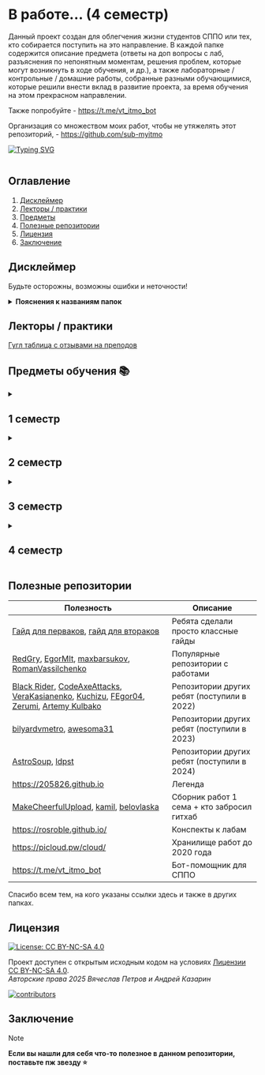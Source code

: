 # В работе... (4 семестр)

Данный проект создан для облегчения жизни студентов СППО или тех, кто собирается поступить на это направление.
В каждой папке содержится описание предмета (ответы на доп вопросы с лаб, разъяснения по непонятным моментам, решения
проблем, которые могут возникнуть в ходе обучения, и др.), а также лабораторные / контрольные / домашние работы,
собранные разными обучающимися, которые решили внести вклад в развитие проекта, за время обучения на этом прекрасном
направлении.

Также попробуйте - https://t.me/vt_itmo_bot

Организация со множеством моих работ, чтобы не утяжелять этот репозиторий, - https://github.com/sub-myitmo

[![Typing SVG](https://readme-typing-svg.herokuapp.com?color=%2336BCF7&width=500&lines=ИТМО+-+институт+тёплых+мужских+отношений)](https://git.io/typing-svg)

<a aria-label="Repo size" href="https://github.com/petrovviacheslav/myitmo">
  <img alt="" src="https://img.shields.io/github/repo-size/petrovviacheslav/myitmo?style=for-the-badge&logo=github">
</a>

## Оглавление

1. [Дисклеймер](#disclaimer)
2. [Лекторы / практики](#teachers)
3. [Предметы](#lessons)
4. [Полезные репозитории](#links)
5. [Лицензия](#license)
6. [Заключение](#conclusion)

## Дисклеймер <a name="disclaimer"></a>

Будьте осторожны, возможны ошибки и неточности!

<details>
<summary><b>Пояснения к названиям папок</b></summary>

- BCS/OPD - ОПД - Основы профессиональной деятельности
- Databases - бд - Базы данных
- Discra-base - Дискретная математика (базовый уровень)
- History - История
- Informatics - Информатика
- Kik - коммуникации и командообразование
- Life_safety - бжд - Безопасность жизнедеятельности
- Linal-base - Линейная алгебра (базовый уровень)
- Matan-base - Математический анализ (базовый уровень)
- Programming - Программирование (на java)
- Web - Веб-программирование
- Physics - Физика
- ProgLangs - япы - Языки программирования
- BMS - Business models of the main sectors of the innovative economy - Бизнес-модели основных секторов инновационной
  экономики
- DGVM_DGMA - Дополнительные главы высшей математики / дополнительные главы мат. анализа
- TFKP - Теория функций комплексного переменного
- ТПВ - Техники публичных выступлений и презентаций
- 1/2/3/... term - 1/2/3/... семестр

В определённый момент я решил выпилить работы по предметам, которые сильно варьируются, поэтому бессмысленных работ по
матану, линалу, тфкп, ... тут нет

</details>

## Лекторы / практики  <a name="teachers"></a>

[Гугл таблица с отзывами на преподов](https://docs.google.com/spreadsheets/d/1TFTOKxqml1agwgo6Vp0Ql6Rgj9f9ciyOqQPF8VvUkJQ/edit#gid=591156939)

## Предметы обучения 📚 <a name="lessons"></a>

<details>
<summary><h2>1 семестр</h2></summary>

| предмет                                              | оценка | балл  | комментарий                                   |
|------------------------------------------------------|--------|-------|-----------------------------------------------|
| [История (ИРНиТ)](./History)                         | 4C     | 83    | обидно лол, надо наверное было на экз сходить |
| [Информатика](./Informatics)                         | 5A     | 92.11 | ПСЖ                                           |
| [Математический анализ (базовый)](./Matan-base)      | 5A     | 93    | С Беспаловым не пиво...                       |
| [Линейная алгебра (базовая)](./Linal-base)           | 5A     | 95.1  | С Поповым полное пиво))                       |
| Английский A2                                        | зачёт  | 76    |                                               |
| Физическая культура                                  | зачёт  | 100   |                                               |
| [Основы профессиональной деятельности](./BCS_or_OPD) | зачёт  | 82    |                                               |
| Программирование                                     | зачёт  | 91    |                                               |
| Дискретная математика (базова)                       | зачёт  | 96    |                                               |

</details>

<details>
<summary><h2>2 семестр</h2></summary>

| предмет                                              | оценка | балл  | комментарий                          |
|------------------------------------------------------|--------|-------|--------------------------------------|
| [Программирование](./Programming)                    | 5A     | 90.01 | жёстко запотел, т.к. проебал автомат |
| [Линейная алгебра (базовая)](./Linal-base)           | 3D     | 69    | менталка важнее стипы                |
| [Математический анализ (базовый)](./Matan-base)      | 3E     | 67    | менталка важнее стипы x2             |
| [Основы профессиональной деятельности](./BCS_or_OPD) | 5A     | ~93   | ну это любовь <3                     |
| [Базы данных](./Databases)                           | 4B     | 85.5  | Афанас...                            |
| [Дискретная математика](./Discra-base)               | 4B     | 89    | нет слов одни эмоции                 |
| Английский A2                                        | зачёт  | 67    |                                      |
| Физическая культура                                  | зачёт  | 100   |                                      |
| [Безопасность жизнедеятельности](./Life-safety)      | зачёт  | 68,4  |                                      |
| [Коммуникации и командообразование](./Kik)           | зачёт  | 76    |                                      |

</details>

<details>
<summary><h2>3 семестр</h2></summary>

| предмет                               | оценка | балл | комментарий                                                                         |
|---------------------------------------|--------|------|-------------------------------------------------------------------------------------|
| ДГВМ                                  | 4C     | 79   | Чилл у исаевой (всё было скатано)                                                   |
| [ТФКП](./TFKP)                        | 5A     | 95.5 | не советую Милюшина точно                                                           |
| [Физика](./Physics)                   | 4C     | 78   | Сорокина супер, прям вайб, даже без экза поставила 4                                |
| [Веб-программирование](./Web)         | 4C     | 78.3 | интересна только 4 лаба, остальное полное дерьмо, система оценивания самая уёбищная |
| [Языки программирования](./ProgLangs) | 5A     | 91   | тот самый антиплагиат))                                                             |
| [Бмс](./BMS)                          | 5A     | 94   | ну пойдёт, очередной бесполезный предмет фтми((                                     |
| Английский B1.1                       | зачёт  | 73   |                                                                                     |
| Физическая культура                   | зачёт  | 100  |                                                                                     |
| Теория вероятностей                   | зачёт  | 79   |                                                                                     |

</details>

<details>
<summary><h2>4 семестр</h2></summary>

| предмет                                                                             | оценка | балл | комментарий |
|-------------------------------------------------------------------------------------|--------|------|-------------|
| [Архитектура компьютера](./Computer-System-Architecture)                            | -      | -    | -           |
| [Алгоритмы и структуры данных](./Algorithms-and-Data-Structures)                    | -      | -    | -           |
| [Основы программной инженерии](./Fundamentals-of-Software-Engineering)              | -      | -    | -           |
| [Физика](./Physics) + [проект](https://github.com/petrovviacheslav/physics-project) | -      | -    | -           |
| Математическая статистика                                                           | -      | -    | -           |
| [Вычислительная математика](./Computational-mathematics)                            | зачёт  | -    |             |
| ТПВ                                                                                 | зачёт  | -    |             |
| Методы оптимизации                                                                  | зачёт  | -    |             |
| Физическая культура                                                                 | зачёт  | 100  |             |
| Английский B1.1                                                                     | зачёт  | -    |             |

</details>

## Полезные репозитории <a name="links"></a>

| Полезность                                                                                                                                                                                                                                                                                                                                                                                                                                                 | Описание                                    |
|------------------------------------------------------------------------------------------------------------------------------------------------------------------------------------------------------------------------------------------------------------------------------------------------------------------------------------------------------------------------------------------------------------------------------------------------------------|---------------------------------------------|
| [Гайд для перваков](https://github.com/Imtjl/1st-year-guide), [гайд для втораков](https://github.com/Imtjl/2nd-year-guide)                                                                                                                                                                                                                                                                                                                                 | Ребята сделали просто классные гайды        |
| [RedGry](https://github.com/RedGry/ITMO), [EgorMIt](https://github.com/EgorMIt/ITMO), [maxbarsukov](https://github.com/maxbarsukov/itmo), [RomanVassilchenko](https://github.com/RomanVassilchenko/ITMOProjects)                                                                                                                                                                                                                                           | Популярные репозитории с работами           |
| [Black Rider](https://github.com/eliteSufferer/ITMO_Studies), [CodeAxeAttacks](https://github.com/CodeAxeAttacks/SystemApplicationSoftware-09.03.04-ITMO), [VeraKasianenko](https://github.com/VeraKasianenko/ITMO_Software_engineering), [Kuchizu](https://github.com/Kuchizu/ItmoLabs), [FEgor04](https://github.com/FEgor04/labs), [Zerumi](https://github.com/Zerumi-ITMO-Related), [Artemy Kulbako](https://github.com/testpassword?tab=repositories) | Репозитории других ребят (поступили в 2022) |
| [bilyardvmetro](https://github.com/bilyardvmetro/ITMO-System-Application-Software), [awesoma31](https://github.com/awesoma31/ITMO_Labs)                                                                                                                                                                                                                                                                                                                    | Репозитории других ребят (поступили в 2023) |
| [AstroSoup](https://github.com/AstroSoup/ITMO.STUDY), [ldpst](https://github.com/ldpst/itmo)                                                                                                                                                                                                                                                                                                                                                               | Репозитории других ребят (поступили в 2024) |
| https://205826.github.io                                                                                                                                                                                                                                                                                                                                                                                                                                   | Легенда                                     |
| [MakeCheerfulUpload](https://github.com/orgs/MakeCheerfulUpload/repositories), [kamil](https://github.com/pro100kamil/itmo/), [belovlaska](https://github.com/belovlaska/itmo)                                                                                                                                                                                                                                                                             | Сборник работ 1 сема + кто забросил гитхаб  |
| https://rosroble.github.io/                                                                                                                                                                                                                                                                                                                                                                                                                                | Конспекты к лабам                           |
| https://picloud.pw/cloud/                                                                                                                                                                                                                                                                                                                                                                                                                                  | Хранилище работ до 2020 года                |
| https://t.me/vt_itmo_bot                                                                                                                                                                                                                                                                                                                                                                                                                                   | Бот-помощник для СППО                       ||

Спасибо всем тем, на кого указаны ссылки здесь и также в других папках.

## Лицензия <a name="license"></a>

[![License: CC BY-NC-SA 4.0](https://licensebuttons.net/l/by-nc-sa/4.0/80x15.png)](https://creativecommons.org/licenses/by-nc-sa/4.0/)

Проект доступен с открытым исходным кодом на условиях [Лицензии CC BY-NC-SA 4.0](./LICENSE).<br>
*Авторские права 2025 Вячеслав Петров и Андрей Казарин*<br>

<a href="https://github.com/petrovviacheslav/myitmo/graphs/contributors">
  <img alt="contributors" src="https://contrib.rocks/image?repo=petrovviacheslav/myitmo" />
</a><br>

## Заключение <a name="conclusion"></a>

> [!NOTE]
> <b>Если вы нашли для себя что-то полезное в данном репозитории, поставьте пж звезду :star:</b><br>
